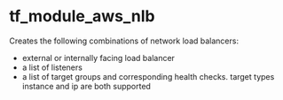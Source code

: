 # tf_module_aws_nlb
Creates the following combinations of network load balancers:

* external or internally facing load balancer
* a list of listeners
* a list of target groups and corresponding health checks. target types instance and ip are both supported
